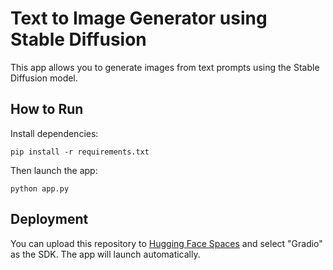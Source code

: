 # Text to Image Generator using Stable Diffusion

This app allows you to generate images from text prompts using the Stable Diffusion model.

## How to Run

Install dependencies:

```
pip install -r requirements.txt
```

Then launch the app:

```
python app.py
```

## Deployment

You can upload this repository to [Hugging Face Spaces](https://huggingface.co/spaces) and select "Gradio" as the SDK. The app will launch automatically.
